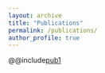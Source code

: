```yaml
---
layout: archive
title: "Publications"
permalink: /publications/
author_profile: true
---
```


@@include[pub1](../_publications/2009-10-01-paper-title-number-1.md)